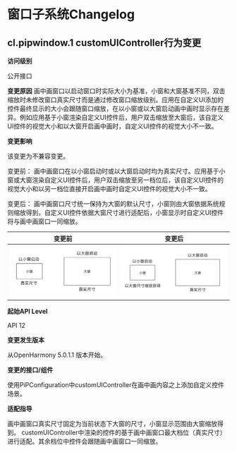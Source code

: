 # 窗口子系统Changelog

## cl.pipwindow.1 customUIController行为变更

**访问级别**

公开接口

**变更原因**
画中画窗口以启动窗口时实际大小为基准，小窗和大窗基准不同，双击缩放时未修改窗口真实尺寸而是通过修改窗口缩放级别。应用在自定义UI添加的控件最终显示的大小会跟随窗口缩放，在以小窗或以大窗启动画中画时显示存在差异。例如应用基于小窗渲染自定义UI控件后，用户双击缩放至大窗后，该自定义UI控件的视觉大小和以大窗开启画中画时，自定义UI控件的视觉大小不一致。

**变更影响**

该变更为不兼容变更。

变更前：
画中画窗口在以小窗启动时或以大窗启动时均为真实尺寸。应用基于小窗或大窗渲染自定义UI控件后，用户双击缩放至另一档位后，该自定义UI控件的视觉大小和以另一档位直接开启画中画时自定义UI控件的视觉大小不一致。

变更后：
画中画窗口尺寸统一保持为大窗的默认尺寸，小窗则由大窗依据系统规则缩放得到，自定义UI控件依据大窗尺寸进行适配后，小窗显示时自定义UI控件将与画中画窗口一同缩放。

| 变更前 | 变更后 |
|---------|---------|
| ![](figures/pipbefore.jpg) | ![](figures/pipafter.jpg) |

**起始API Level**

API 12

**变更发生版本**

从OpenHarmony 5.0.1.1 版本开始。

**变更的接口/组件**

使用PiPConfiguration中customUIController在画中画内容之上添加自定义控件场景。

**适配指导**

画中画窗口真实尺寸固定为当前状态下大窗的尺寸，小窗显示范围由大窗缩放得到。
customUIController中渲染的控件的基于画中画窗口最大档位（真实尺寸）进行适配。其余档位中控件会跟随画中画窗口一同缩放。